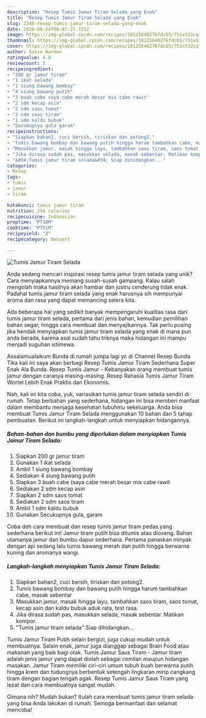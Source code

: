 ```yaml
---
description: "Resep Tumis Jamur Tiram Selada yang Enak"
title: "Resep Tumis Jamur Tiram Selada yang Enak"
slug: 2248-resep-tumis-jamur-tiram-selada-yang-enak
date: 2020-06-24T08:07:37.151Z
image: https://img-global.cpcdn.com/recipes/18125640276fdcb5/751x532cq70/tumis-jamur-tiram-selada-foto-resep-utama.jpg
thumbnail: https://img-global.cpcdn.com/recipes/18125640276fdcb5/751x532cq70/tumis-jamur-tiram-selada-foto-resep-utama.jpg
cover: https://img-global.cpcdn.com/recipes/18125640276fdcb5/751x532cq70/tumis-jamur-tiram-selada-foto-resep-utama.jpg
author: Susie Harmon
ratingvalue: 4.8
reviewcount: 5
recipeingredient:
- "200 gr jamur tiram"
- "1 ikat selada"
- "1 siung bawang bombay"
- "4 siung bawang putih"
- "3 buah cabe saya cabe merah besar mix cabe rawit"
- "2 sdm kecap asin"
- "2 sdm saos tomat"
- "2 sdm saos tiram"
- "1 sdm kaldu bubuk"
- "Secukupnya gula garam"
recipeinstructions:
- "Siapkan bahan2, cuci bersih, tiriskan dan potong2."
- "Tumis bawang bombay dan bawang putih hingga harum tambahkan cabe, masak sebentar"
- "Masukkan jamur, masak hingga layu, tambahkan saos tiram, saos tomat, kecap asin dan kaldu bubuk aduk rata, test rasa."
- "Jika dirasa sudah pas, masukkan selada, masak sebentar. Matikan kompor."
- "&#34;Tumis jamur tiram selada&#34; Siap dihidangkan..."
categories:
- Resep
tags:
- tumis
- jamur
- tiram

katakunci: tumis jamur tiram 
nutrition: 254 calories
recipecuisine: Indonesian
preptime: "PT18M"
cooktime: "PT51M"
recipeyield: "2"
recipecategory: Dessert

---
```



![Tumis Jamur Tiram Selada](https://img-global.cpcdn.com/recipes/18125640276fdcb5/751x532cq70/tumis-jamur-tiram-selada-foto-resep-utama.jpg)

Anda sedang mencari inspirasi resep tumis jamur tiram selada yang unik? Cara menyiapkannya memang susah-susah gampang. Kalau salah mengolah maka hasilnya akan hambar dan justru cenderung tidak enak. Padahal tumis jamur tiram selada yang enak harusnya sih mempunyai aroma dan rasa yang dapat memancing selera kita.

Ada beberapa hal yang sedikit banyak mempengaruhi kualitas rasa dari tumis jamur tiram selada, pertama dari jenis bahan, kemudian pemilihan bahan segar, hingga cara membuat dan menyajikannya. Tak perlu pusing jika hendak menyiapkan tumis jamur tiram selada yang enak di mana pun anda berada, karena asal sudah tahu triknya maka hidangan ini mampu menjadi suguhan istimewa.

Assalamualaikum Bunda di rumah jumpa lagi yc di Channel Resep Bunda Tika kali ini saya akan berbagi Resep Tumis Jamur Tiram Sederhana Super Enak Ala Bunda. Resep Tumis Jamur - Kebanyakan orang membuat tumis jamur dengan caranya masing-masing. Resep Rahasia Tumis Jamur Tiram Wortel Lebih Enak Praktis dan Ekonomis.


Nah, kali ini kita coba, yuk, variasikan tumis jamur tiram selada sendiri di rumah. Tetap berbahan yang sederhana, hidangan ini bisa memberi manfaat dalam membantu menjaga kesehatan tubuhmu sekeluarga. Anda bisa membuat Tumis Jamur Tiram Selada menggunakan 10 bahan dan 5 tahap pembuatan. Berikut ini langkah-langkah untuk menyiapkan hidangannya.

<!--inarticleads1-->

##### Bahan-bahan dan bumbu yang diperlukan dalam menyiapkan Tumis Jamur Tiram Selada:

1. Siapkan 200 gr jamur tiram
1. Gunakan 1 ikat selada
1. Ambil 1 siung bawang bombay
1. Sediakan 4 siung bawang putih
1. Siapkan 3 buah cabe (saya cabe merah besar mix cabe rawit
1. Sediakan 2 sdm kecap asin
1. Siapkan 2 sdm saos tomat
1. Sediakan 2 sdm saos tiram
1. Ambil 1 sdm kaldu bubuk
1. Gunakan Secukupnya gula, garam


Coba deh cara membuat dan resep tumis jamur tiram pedas yang sederhana berikut ini! Jamur tiram putih bisa ditumis atau dioseng. Bahan utamanya jamur dan bumbu dapur sederhana. Pertama panaskan minyak dengan api sedang lalu tumis bawang merah dan putih hingga berwarna kuning dan aromanya wangi. 

<!--inarticleads2-->

##### Langkah-langkah menyiapkan Tumis Jamur Tiram Selada:

1. Siapkan bahan2, cuci bersih, tiriskan dan potong2.
1. Tumis bawang bombay dan bawang putih hingga harum tambahkan cabe, masak sebentar
1. Masukkan jamur, masak hingga layu, tambahkan saos tiram, saos tomat, kecap asin dan kaldu bubuk aduk rata, test rasa.
1. Jika dirasa sudah pas, masukkan selada, masak sebentar. Matikan kompor.
1. &#34;Tumis jamur tiram selada&#34; Siap dihidangkan...


Tumis Jamur Tiram Putih selain bergizi, juga cukup mudah untuk membuatnya. Selain enak, jamur juga dianggap sebagai Brain Food atau makanan yang baik bagi otak. Tumis Jamur Saus Tiram - Jamur tiram adalah jenis jamur yang dapat diolah sebagai cemilan maupun hidangan masakan. Jamur Tiram memiliki ciri-ciri umum tubuh buah berwarna putih hingga krem dan tudungnya berbentuk setengah lingkaran mirip cangkang tiram dengan bagian tengah agak. Resep Tumis Jamur Saus Tiram yang lezat dan cara membuatnya sangat mudah. 

Gimana nih? Mudah bukan? Itulah cara membuat tumis jamur tiram selada yang bisa Anda lakukan di rumah. Semoga bermanfaat dan selamat mencoba!
